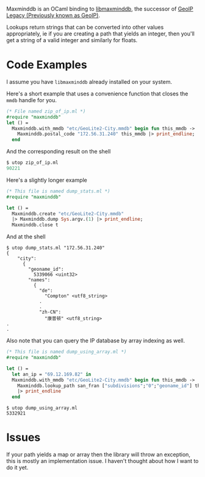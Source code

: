 Maxminddb is an OCaml binding to [libmaxminddb](https://github.com/maxmind/libmaxminddb),
the successor of [GeoIP Legacy (Previously known as
GeoIP)](http://dev.maxmind.com/geoip/).

Lookups return strings that can be converted into other values
appropriately, ie if you are creating a path that yields an integer,
then you'll get a string of a valid integer and similarly for floats.

# Code Examples

I assume you have `libmaxminddb` already installed on your system.

Here's a short example that uses a convenience function that
closes the `mmdb` handle for you.

```ocaml
(* File named zip_of_ip.ml *)
#require "maxminddb"
let () = 
  Maxminddb.with_mmdb "etc/GeoLite2-City.mmdb" begin fun this_mmdb ->
    Maxminddb.postal_code "172.56.31.240" this_mmdb |> print_endline;
  end
```

And the corresponding result on the shell

```ocaml
$ utop zip_of_ip.ml
90221
```

Here's a slightly longer example

```ocaml
(* This file is named dump_stats.ml *)
#require "maxminddb"

let () =
  Maxminddb.create "etc/GeoLite2-City.mmdb"
  |> Maxminddb.dump Sys.argv.(1) |> print_endline;
  Maxminddb.close t
```

And at the shell

```shell
$ utop dump_stats.ml "172.56.31.240"
{
    "city": 
      {
        "geoname_id": 
          5339066 <uint32>
        "names": 
          {
            "de": 
              "Compton" <utf8_string>
            .
            .
            "zh-CN": 
              "康普顿" <utf8_string>
.
.
```

Also note that you can query the IP database by array indexing as
well.

```ocaml
(* This file is named dump_using_array.ml *)
#require "maxminddb"

let () = 
  let an_ip = "69.12.169.82" in 
  Maxminddb.with_mmdb "etc/GeoLite2-City.mmdb" begin fun this_mmdb -> 
    Maxminddb.lookup_path san_fran ["subdivisions";"0";"geoname_id"] this_mmdb
    |> print_endline
  end
```

```shell
$ utop dump_using_array.ml
5332921
```

# Issues

If your path yields a map or array then the library will throw an
exception, this is mostly an implementation issue. I haven't thought
about how I want to do it yet.
